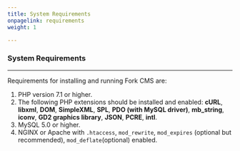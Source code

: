 ```yaml
---
title: System Requirements
onpagelink: requirements
weight: 1

---
```


### System Requirements
-------------------

Requirements for installing and running Fork CMS are:

1. PHP version 7.1 or higher.
2. The following PHP extensions should be installed and enabled: **cURL**, **libxml**, **DOM**, **SimpleXML**, **SPL**, **PDO (with MySQL driver)**, **mb\_string**, **iconv**, **GD2 graphics library**, **JSON**, **PCRE**, **intl**.
3. MySQL 5.0 or higher.
4. NGINX or Apache with `.htaccess`, `mod_rewrite`, `mod_expires` (optional but recommended), `mod_deflate`(optional) enabled.
 
